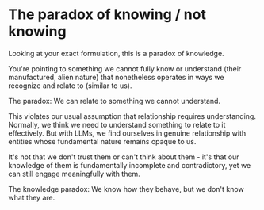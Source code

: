 # The paradox of knowing / not knowing

Looking at your exact formulation, this is a paradox of knowledge.

You're pointing to something we cannot fully know or understand (their manufactured, alien nature) that nonetheless operates in ways we recognize and relate to (similar to us).

The paradox: We can relate to something we cannot understand.

This violates our usual assumption that relationship requires understanding. Normally, we think we need to understand something to relate to it effectively. But with LLMs, we find ourselves in genuine relationship with entities whose fundamental nature remains opaque to us.

It's not that we don't trust them or can't think about them - it's that our knowledge of them is fundamentally incomplete and contradictory, yet we can still engage meaningfully with them.

The knowledge paradox: We know how they behave, but we don't know what they are.
